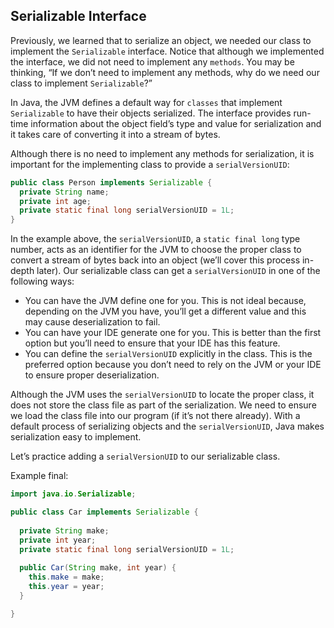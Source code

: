 ## Serializable Interface

Previously, we learned that to serialize an object, we needed our class to implement the `Serializable` interface. Notice that although we implemented the interface, we did not need to implement any `methods`. You may be thinking, “If we don’t need to implement any methods, why do we need our class to implement `Serializable`?”

In Java, the JVM defines a default way for `classes` that implement `Serializable` to have their objects serialized. The interface provides run-time information about the object field’s type and value for serialization and it takes care of converting it into a stream of bytes.

Although there is no need to implement any methods for serialization, it is important for the implementing class to provide a `serialVersionUID`:

```java
public class Person implements Serializable {
  private String name;
  private int age;
  private static final long serialVersionUID = 1L; 
} 
```

In the example above, the `serialVersionUID`, a `static final long` type number, acts as an identifier for the JVM to choose the proper class to convert a stream of bytes back into an object (we’ll cover this process in-depth later). Our serializable class can get a `serialVersionUID` in one of the following ways:

* You can have the JVM define one for you. This is not ideal because, depending on the JVM you have, you’ll get a different value and this may cause deserialization to fail.
* You can have your IDE generate one for you. This is better than the first option but you’ll need to ensure that your IDE has this feature.
* You can define the `serialVersionUID` explicitly in the class. This is the preferred option because you don’t need to rely on the JVM or your IDE to ensure proper deserialization.

Although the JVM uses the `serialVersionUID` to locate the proper class, it does not store the class file as part of the serialization. We need to ensure we load the class file into our program (if it’s not there already). With a default process of serializing objects and the `serialVersionUID`, Java makes serialization easy to implement.

Let’s practice adding a `serialVersionUID` to our serializable class.

Example final:

```java
import java.io.Serializable;

public class Car implements Serializable {
  
  private String make;
  private int year;
  private static final long serialVersionUID = 1L;
  
  public Car(String make, int year) {
    this.make = make;
    this.year = year;
  }

}
```